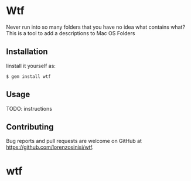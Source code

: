 # Wtf

Never run into so many folders that you have no idea what contains what? This is a tool to add a descriptions to Mac OS Folders


## Installation

Iinstall it yourself as:

    $ gem install wtf

## Usage

TODO: instructions


## Contributing

Bug reports and pull requests are welcome on GitHub at https://github.com/lorenzosinisi/wtf.

# wtf
